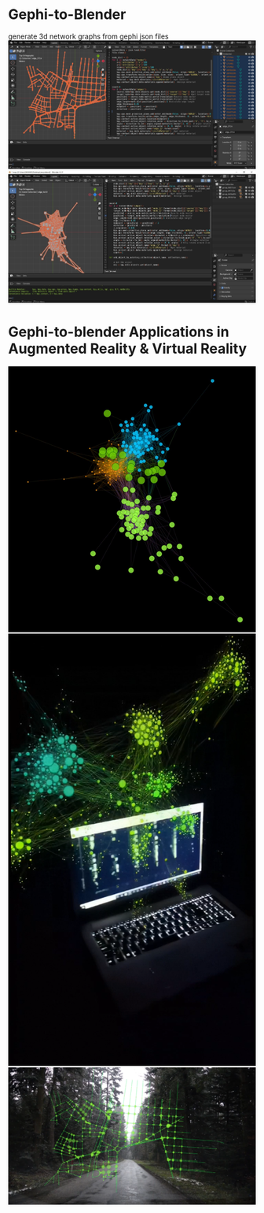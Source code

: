 # Gephi-to-Blender
generate 3d network graphs from gephi json files
![alt text](https://github.com/miano-kamuru/Gephi-to-Blender/blob/main/blender_screenshot.jpg?raw=true)
![alt text](https://github.com/miano-kamuru/Gephi-to-Blender/blob/main/blender_screenshot2.jpg?raw=true)

# Gephi-to-blender Applications in Augmented Reality & Virtual Reality
[![Watch the video](https://github.com/miano-kamuru/Data-Viz-With-Augmented-Reality-Project-Demos-/blob/main/screenshot_1.png)](https://www.artstation.com/artwork/nJ6JW1)
[![Watch the video](https://github.com/miano-kamuru/Data-Viz-With-Augmented-Reality-Project-Demos-/blob/main/screenshot_2.png)](https://www.artstation.com/artwork/nJbzzX)
[![Watch the video](https://github.com/miano-kamuru/Data-Viz-With-Augmented-Reality-Project-Demos-/blob/main/screenshot_3.png)](https://www.artstation.com/artwork/DLNBRe)
